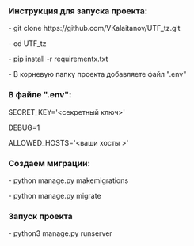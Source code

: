 <h3>Инструкция для запуска проекта:</h3>
 <p>- git clone https://github.com/VKalaitanov/UTF_tz.git</p>
 <p>- cd UTF_tz</p>
 <p>- pip install -r requirementx.txt</p>
 <p>- В корневую папку проекта добавляете файл ".env"</p>
 
<h3>В файле ".env": </h3>
<p>SECRET_KEY='<секретный ключ>'</p>
<p>DEBUG=1</p>
<p>ALLOWED_HOSTS='<ваши хосты >'</p>

<h3>Создаем миграции:</h3>
 <p>- python manage.py makemigrations</p>
 <p>- python manage.py migrate</p>

<h3>Запуск проекта</h3>
 <p>- python3 manage.py runserver</p>


